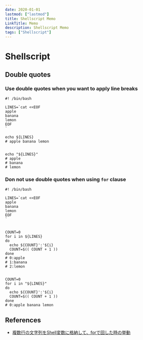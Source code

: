 ```yaml
---
date: 2020-01-01
lastmod: ["lastmod"]
title: Shellscript Memo
LinkTitle: Memo
description: Shellscript Memo
tags: ["Shellscript"]
---
```


# Shellscript

## Double quotes

### Use double quotes when you want to apply line breaks
```shell
#! /bin/bash

LINES=`cat <<EOF
apple
banana
lemon
EOF
`

echo ${LINES}
# apple banana lemon


echo "${LINES}"
# apple
# banana
# lemon

```


###  Don not use double quotes when using `for` clause
```shell
#! /bin/bash

LINES=`cat <<EOF
apple
banana
lemon
EOF
`


COUNT=0
for i in ${LINES}
do
  echo ${COUNT}':'${i}
  COUNT=$(( COUNT + 1 ))
done
# 0:apple
# 1:banana
# 2:lemon


COUNT=0
for i in "${LINES}"
do
  echo ${COUNT}':'${i}
  COUNT=$(( COUNT + 1 ))
done
# 0:apple banana lemon
```


## References
* [複数行の文字列をShell変数に格納して、forで回した時の挙動](https://qiita.com/taro-hida/items/552aa905d343f7395974)